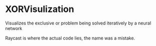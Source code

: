 # XORVisulization
Visualizes the exclusive or problem being solved iteratively by a neural network

Raycast is where the actual code lies, the name was a mistake.
